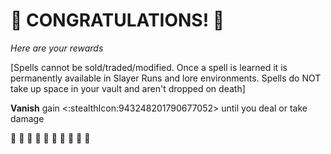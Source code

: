 # :sparkler: CONGRATULATIONS! :sparkler: 
*Here are your rewards*

[Spells cannot be sold/traded/modified. Once a spell is learned it is permanently available in Slayer Runs and lore environments. Spells do NOT take up space in your vault and aren't dropped on death]

**Vanish** gain <:stealthIcon:943248201790677052> until you deal or take damage


:sparkler: :sparkler: :sparkler: :sparkler: :sparkler: :sparkler: :sparkler: :sparkler: :sparkler: :sparkler: 
